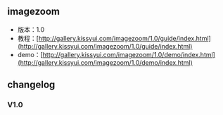## imagezoom

* 版本：1.0
* 教程：[http://gallery.kissyui.com/imagezoom/1.0/guide/index.html](http://gallery.kissyui.com/imagezoom/1.0/guide/index.html)
* demo：[http://gallery.kissyui.com/imagezoom/1.0/demo/index.html](http://gallery.kissyui.com/imagezoom/1.0/demo/index.html)

## changelog

### V1.0


